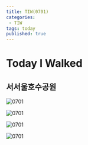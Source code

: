 ```yaml
---
title: TIW(0701)
categories:
 - TIW
tags: today
published: true
---
```

 Today I Walked
 =====
 ## 서서울호수공원
![0701](/imges/0701/07011074.jpg)  

![0701](/imges/0701/07011075.jpg)  

![0701](/imges/0701/07011076.jpg)  

![0701](/imges/0701/07011077.jpg)  